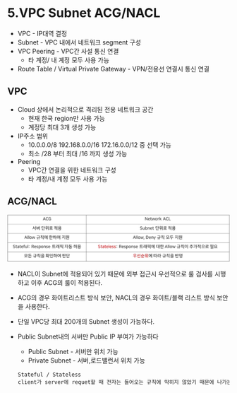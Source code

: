 # 5.VPC Subnet ACG/NACL

- VPC - IP대역 결정
- Subnet - VPC 내에서 네트워크 segment 구성
- VPC Peering - VPC간 사설 통신 연결
  - 타 계정/ 내 계정 모두 사용 가능
- Route Table / Virtual Private Gateway - VPN/전용선 연결시 통신 연결

## VPC

- Cloud 상에서 논리적으로 격리된 전용 네트워크 공간
  - 현재 한국 region만 사용 가능
  - 계정당 최대 3개 생성 가능
- IP주소 범위
  - 10.0.0.0/8 192.168.0.0/16 172.16.0.0/12 중 선택 가능
  - 최소 /28 부터 최대 /16 까지 생성 가능
- Peering
  - VPC간 연결을 위한 네트워크 구성
  - 타 계정/내 계정 모두 사용 가능

## ACG/NACL

![image-20221213151053423](image/image-20221213151053423.png)

- NACL이 Subnet에 적용되어 있기 때문에 외부 접근시 우선적으로 룰 검사를 시행하고 이후 ACG의 룰이 적용된다.

- ACG의 경우 화이트리스트 방식 보안, NACL의 경우 화이트/블랙 리스트 방식 보안을 사용한다.

- 단일 VPC당 최대 200개의 Subnet 생성이 가능하다.

- Public Subnet내의 서버만 Public IP 부여가 가능하다

  - Public Subnet - 서버만 위치 가능
  - Private Subnet - 서버,로드밸런서 위치 가능

  ```bash
  Stateful / Stateless
  client가 server에 requet할 때 전자는 들어오는 규칙에 막히지 않았기 때문에 나가는 response 트레픽을 자동으로 허용한다. 후자의 경우 Allow 규칙이 따로 정의되어 있어야 나가는 response 트레픽을 허용한다.
  ```

  